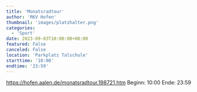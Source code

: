 ```yaml
---
title: 'Monatsradtour'
author: 'RKV Hofen'
thumbnail: 'images/platzhalter.png'
categories:
  - 'Sport'
date: 2023-09-03T10:00:00+00:00
featured: False
canceled: False
location: 'Parkplatz Talschule'
starttime: '10:00'
endtime: '23:59'
---
```

https://hofen.aalen.de/monatsradtour.198721.htm
Beginn: 10:00
 Ende: 23:59